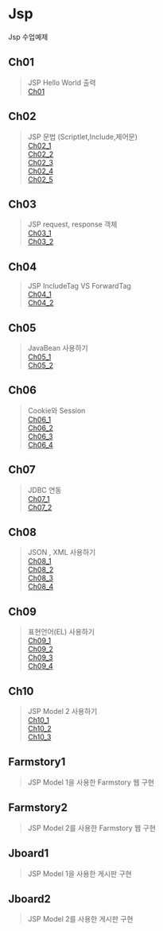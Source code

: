 # Jsp
Jsp 수업예제


## Ch01
> JSP Hello World 출력 <br>
> [Ch01](http://15.164.230.250:8080/Ch01/hello.jsp)
## Ch02
> JSP 문법 (Scriptlet,Include,제어문) <br>
> [Ch02_1](http://15.164.230.250:8080/Ch02/2_1_Scriptlet.jsp) <br>
> [Ch02_2](http://54.180.31.189:8080/Ch02/2_2_Condition.jsp) <br>
> [Ch02_3](http://54.180.31.189:8080/Ch02/2_3_Loop.jsp) <br>
> [Ch02_4](http://54.180.31.189:8080/Ch02/2_4_Class.jsp) <br>
> [Ch02_5](http://54.180.31.189:8080/Ch02/2_5_Include.jsp) <br>
## Ch03
> JSP request, response 객체  <br>
> [Ch03_1](http://54.180.31.189:8080/Ch03/3_1_Request.jsp) <br>
> [Ch03_2](http://54.180.31.189:8080/Ch03/3_2_Response.jsp) <br>
## Ch04
> JSP IncludeTag VS ForwardTag <br>
> [Ch04_1](http://54.180.31.189:8080/Ch04/4_1_IncludeTag.jsp) <br>
> [Ch04_2](http://54.180.31.189:8080/Ch04/4_2_ForwardTag.jsp) 
## Ch05
> JavaBean 사용하기 <br>
> [Ch05_1](http://54.180.31.189:8080/Ch05/5_1_JavaBean.jsp) <br>
> [Ch05_2](http://54.180.31.189:8080/Ch05/5_2_UseBean.jsp) 
## Ch06
> Cookie와 Session <br>
> [Ch06_1](http://54.180.31.189:8080/Ch06/6_1_Cookie.jsp) <br>
> [Ch06_2](http://54.180.31.189:8080/Ch06/6_2_CookieReceive.jsp) <br>
> [Ch06_3](http://54.180.31.189:8080/Ch06/6_3_Session.jsp) <br>
> [Ch06_4](http://54.180.31.189:8080/Ch06/6_4_SessionConfirm.jsp) <br>
## Ch07
> JDBC 연동 <br>
> [Ch07_1](http://54.180.31.189:8080/Ch07/7_1_JDBC_Insert.jsp) <br>
> [Ch07_2](http://54.180.31.189:8080/Ch07/7_2_JDBC_Select.jsp) 
## Ch08
> JSON , XML 사용하기 <br>
> [Ch08_1](http://54.180.31.189:8080/Ch08/8_1_JsonData.jsp) <br>
> [Ch08_2](http://54.180.31.189:8080/Ch08/8_2_JsonData.jsp) <br>
> [Ch08_3](http://54.180.31.189:8080/Ch08/8_3_XmlData.jsp) <br>
> [Ch08_4](http://54.180.31.189:8080/Ch08/8_4_XmlData.jsp) 
## Ch09
> 표현언어(EL) 사용하기 <br>
> [Ch09_1](http://54.180.31.189:8080/Ch09/9_1_EL1.jsp) <br>
> [Ch09_2](http://54.180.31.189:8080/Ch09/9_2_EL2.jsp) <br>
> [Ch09_3](http://54.180.31.189:8080/Ch09/9_3_EL_Operator.jsp) <br>
> [Ch09_4](http://54.180.31.189:8080/Ch09/9_4_JSTL.jsp)
## Ch10
> JSP Model 2 사용하기 <br>
> [Ch10_1](http://54.180.31.189:8080/Ch10/greeting.jsp) <br>
> [Ch10_2](http://54.180.31.189:8080/Ch10/hello.jsp) <br>
> [Ch10_3](http://54.180.31.189:8080/Ch10/welcome.jsp) 
## Farmstory1
> JSP Model 1을 사용한 Farmstory 웹 구현
## Farmstory2
> JSP Model 2를 사용한 Farmstory 웹 구현
## Jboard1
> JSP Model 1을 사용한 게시판 구현
## Jboard2
> JSP Model 2를 사용한 게시판 구현
